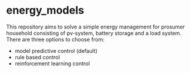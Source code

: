 # energy_models
This repository aims to solve a simple energy management for prosumer household consisting of pv-system, battery storage and a load system. There are three options to choose from:

- model predictive control (default)
- rule based control
- reinforcement learning control

